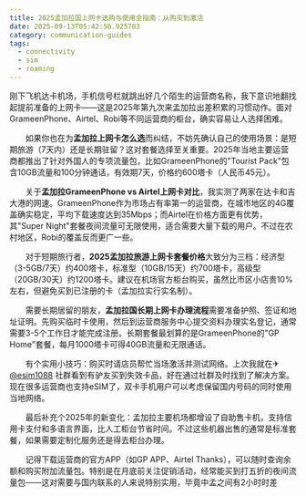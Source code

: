 ```yaml
---
title: 2025孟加拉国上网卡选购与使用全指南：从购买到激活
date: 2025-09-13T05:42:56.925783
category: communication-guides
tags:
  - connectivity
  - sim
  - roaming
---
```


刚下飞机达卡机场，手机信号栏就跳出好几个陌生的运营商名称，我下意识地翻找起提前准备的上网卡——这是2025年第九次来孟加拉出差积累的习惯动作。面对GrameenPhone、Airtel、Robi等不同运营商的柜台，确实容易让人选择困难。

　　如果你也在为**孟加拉上网卡怎么选**而纠结，不妨先确认自己的使用场景：是短期旅游（7天内）还是长期驻留？这对套餐选择至关重要。2025年当地主要运营商都推出了针对外国人的专项流量包，比如GrameenPhone的"Tourist Pack"包含10GB流量和100分钟通话，有效期7天，价格约600塔卡（人民币45元）。

　　关于**孟加拉GrameenPhone vs Airtel上网卡对比**，我实测了两家在达卡和吉大港的网速。GrameenPhone作为市场占有率第一的运营商，在城市地区的4G覆盖确实稳定，平均下载速度达到35Mbps；而Airtel在价格方面更有优势，其"Super Night"套餐夜间流量可无限使用，适合需要大量下载的用户。不过在农村地区，Robi的覆盖反而更广一些。

　　对于短期旅行者，**2025孟加拉旅游上网卡套餐价格**大致分为三档：经济型（3-5GB/7天）约400塔卡，标准型（10GB/15天）约700塔卡，高级型（20GB/30天）约1200塔卡。建议在机场官方柜台购买，虽然比市区小店贵10%左右，但避免买到已注册的卡（孟加拉实行实名制）。

　　需要长期居留的朋友，**孟加拉国长期上网卡办理流程**需要准备护照、签证和地址证明。先购买临时卡使用，然后到运营商服务中心提交资料办理实名登记，通常需要3-5个工作日才能完成注册。长期套餐最划算的是GrameenPhone的"GP Home"套餐，每月1000塔卡可得40GB流量和无限通话。

　　有个实用小技巧：购买时请店员帮忙当场激活并测试网络。上次我就在✈[@esim1088](https://t.me/s/esim1088) 社群看到有驴友买到失效卡品，好在通过社群及时找到了解决方案。现在很多运营商也支持eSIM了，双卡手机用户可以考虑保留国内号码的同时使用当地网络。

　　最后补充个2025年的新变化：孟加拉主要机场都增设了自助售卡机，支持信用卡支付和多语言界面，比人工柜台节省时间。不过这些机器出售的通常是标准套餐，如果需要定制化服务还是得去柜台办理。

　　记得下载运营商的官方APP（如GP APP、Airtel Thanks），可以随时查询余额和购买附加流量包。特别是在月底前关注促销活动，经常能买到打五折的夜间流量包——这对需要与国内联系的人来说特别实用，毕竟中孟之间有2小时时差